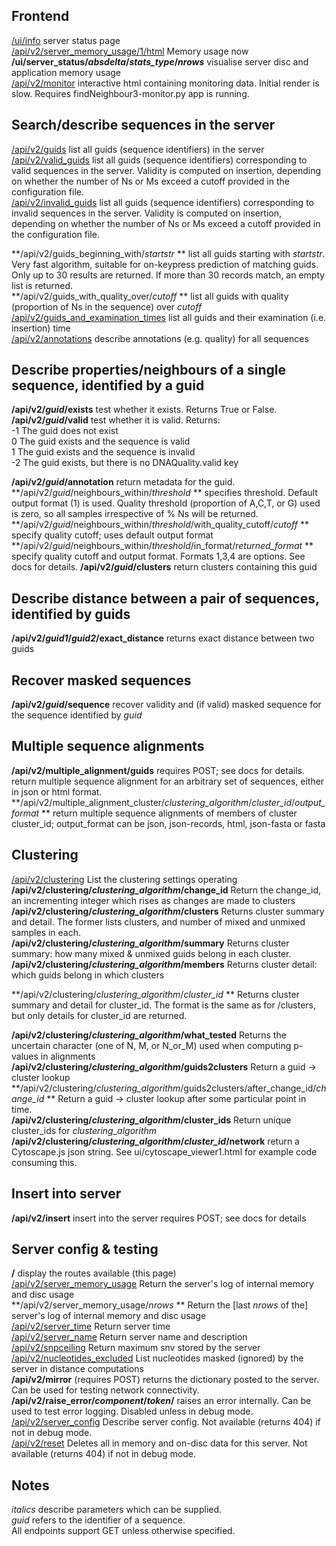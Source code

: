 Frontend
--------
[/ui/info](/ui/info) server status page  
[/api/v2/server_memory_usage/1/html](/api/v2/server_memory_usage/1/html) Memory usage now  
**/ui/server_status/*absdelta*/*stats_type*/*nrows***  visualise server disc and application memory usage    
[/api/v2/monitor](/api/v2/monitor)  interactive html containing monitoring data. Initial render is slow.  Requires findNeighbour3-monitor.py app is running.

Search/describe sequences in the server
-----------------------------------------------------------------------
[/api/v2/guids](/api/v2/guids)  list all guids (sequence identifiers) in the server   
[/api/v2/valid_guids](/api/v2/valid_guids)  list all guids (sequence identifiers) corresponding to valid sequences in the server.  Validity is computed on insertion, depending on whether the number of Ns or Ms exceed a cutoff provided in the configuration file.   
[/api/v2/invalid_guids](/api/v2/valid_guids)  list all guids (sequence identifiers) corresponding to invalid sequences in the server.  Validity is computed on insertion, depending on whether the number of Ns or Ms exceed a cutoff provided in the configuration file.

**/api/v2/guids_beginning_with/*startstr* **  list all guids starting with *startstr*.  Very fast algorithm, suitable for on-keypress prediction of matching guids.  Only up to 30 results are returned.  If more than 30 records match, an empty list is returned.  
**/api/v2/guids_with_quality_over/*cutoff* ** list all guids with quality (proportion of Ns in the sequence) over *cutoff*    
[/api/v2/guids_and_examination_times](/api/v2/guids_and_examination_times) list all guids and their examination (i.e. insertion) time   
[/api/v2/annotations](/api/v2/annotations) describe annotations (e.g. quality) for all sequences   

Describe properties/neighbours of a single sequence, identified by a guid
-------------------------------------------------------------------------
**/api/v2/*guid*/exists**  test whether it exists.  Returns True or False.  
**/api/v2/*guid*/valid**  test whether it is valid.  Returns:  
		    -1    The guid does not exist  
		     0    The guid exists and the sequence is valid  
		     1    The guid exists and the sequence is invalid  
		    -2    The guid exists, but there is no DNAQuality.valid key    

**/api/v2/*guid*/annotation**  return metadata for the guid.   
**/api/v2/*guid*/neighbours_within/*threshold* ** specifies threshold.  Default output format (1) is used.  Quality threshold (proportion of A,C,T, or G) used is zero, so all samples irrespective of % Ns will be returned.      
**/api/v2/*guid*/neighbours_within/*threshold*/with_quality_cutoff/*cutoff* ** specify quality cutoff; uses default output format   
**/api/v2/*guid*/neighbours_within/*threshold*/in_format/*returned_format* **  specify quality cutoff and output format.  Formats 1,3,4 are options.  See docs for details. 
**/api/v2/*guid*/clusters**  return clusters containing this guid

Describe distance between a pair of sequences, identified by guids
-------------------------------------------------------------------------
**/api/v2/*guid1*/*guid2*/exact_distance**  returns exact distance between two guids

Recover masked sequences
------------------------
**/api/v2/*guid*/sequence**  recover validity and (if valid) masked sequence for the sequence identified by  *guid*  

Multiple sequence alignments
----------------------------
**/api/v2/multiple_alignment/guids**   requires POST; see docs for details.  return multiple sequence alignment for an arbitrary set of sequences, either in json or html format.  
**/api/v2/multiple_alignment_cluster/*clustering_algorithm*/*cluster_id*/*output_format* ** return multiple sequence alignments of members of cluster cluster_id; output_format can be json, json-records, html, json-fasta or fasta

Clustering
----------
[/api/v2/clustering](/api/v2/clustering) List the clustering settings operating  
**/api/v2/clustering/*clustering_algorithm*/change_id**  Return the change_id, an incrementing integer which rises as changes are made to clusters  
**/api/v2/clustering/*clustering_algorithm*/clusters**  Returns cluster summary and detail.  The former lists clusters, and number of mixed and unmixed samples in each.   
**/api/v2/clustering/*clustering_algorithm*/summary**  Returns cluster summary: how many mixed & unmixed guids belong in each cluster.  
**/api/v2/clustering/*clustering_algorithm*/members**  Returns cluster detail: which guids belong in which clusters   

**/api/v2/clustering/*clustering_algorithm*/*cluster_id* **  Returns cluster summary and detail for cluster_id.  The format is the same as for /clusters, but only details for cluster_id are returned.   

**/api/v2/clustering/*clustering_algorithm*/what_tested** Returns the uncertain character (one of N, M, or N_or_M) used when computing p-values in alignments   
**/api/v2/clustering/*clustering_algorithm*/guids2clusters**  Return a guid -> cluster lookup  
**/api/v2/clustering/*clustering_algorithm*/guids2clusters/after_change_id/*change_id* ** Return a guid -> cluster lookup after some particular point in time.  
**/api/v2/clustering/*clustering_algorithm*/cluster_ids**  Return unique cluster_ids for *clustering_algorithm*  
**/api/v2/clustering/*clustering_algorithm*/*cluster_id*/network** return a Cytoscape.js json string.  See ui/cytoscape_viewer1.html for example code consuming this.

Insert into server   
-------------------
**/api/v2/insert** insert into the server requires POST; see docs for details  

Server config & testing
---------------------------------
**/**  display the routes available  (this page)  
[/api/v2/server_memory_usage](/api/v2/server_memory_usage) Return the server's log of internal memory and disc usage     
**/api/v2/server_memory_usage/*nrows* ** Return the [last *nrows* of the] server's log of internal memory and disc usage   
[/api/v2/server_time](/api/v2/server_time) Return server time   
[/api/v2/server_name](/api/v2/server_name) Return server name and description  
[/api/v2/snpceiling](/api/v2/snpceiling) Return maximum snv stored by the server  
[/api/v2/nucleotides_excluded](/api/v2/nucleotides_excluded) List nucleotides masked (ignored) by the server in distance computations  
**/api/v2/mirror**  (requires POST)  returns the dictionary posted to the server. Can be used for testing network connectivity.    
**/api/v2/raise_error/*component*/*token*/** raises an error internally.  Can be used to test error logging.  Disabled unless in debug mode.  
[/api/v2/server_config](/api/v2/server_config)  Describe server config.  Not available (returns 404) if not in debug mode.  
[/api/v2/reset](/api/v2/reset)  Deletes all in memory and on-disc data for this server. Not available (returns 404) if not in debug mode.    

Notes
-----------
*italics* describe parameters which can be supplied.  
*guid* refers to the identifier of a sequence.   
All endpoints support GET unless otherwise specified.  

